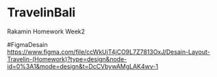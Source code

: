 # TravelinBali

Rakamin Homework Week2

#FigmaDesain
https://www.figma.com/file/ccWkUjT4jCO9L7Z7813OxJ/Desain-Layout-Travelin-(Homework)?type=design&node-id=0%3A1&mode=design&t=DcCVbywAMgLAK4wv-1